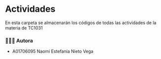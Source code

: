 # Actividades
En esta carpeta se almacenarán los códigos de todas las actividades de la materia de TC1031

### 👩🏻‍💻 Autora
- A01706095 Naomi Estefanía Nieto Vega
